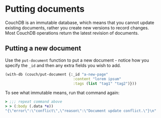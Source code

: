 # Putting documents

CouchDB is an immutable database, which means that you cannot update existing documents, rather you create new versions to record changes. Most CouchDB operations return the latest revision of documents.

## Putting a new document

Use the `put-document` function to put a new document - notice how you specify the `_id` and then any extra fields you wish to add. 

```clojure
(with-db (couch/put-document {:_id "a-new-page"
                               :content "lorem ipsum"
                               :tags (list "tag1" "tag2")}))
```

To see what immutable means, run that command again:

```clojure
> ;;; repeat command above
> > (:body (.data *e))
"{\"error\":\"conflict\",\"reason\":\"Document update conflict.\"}\n"
```

